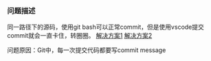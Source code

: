 ### 问题描述
同一路径下的源码，使用git bash可以正常commit，但是使用vscode提交commit就会一直卡住，转圈圈。
[解决方案1](https://blog.csdn.net/Er_Studying_Bai/article/details/128088429?spm=1001.2014.3001.5502)
[解决方案2][def]

[def]: https://www.pudn.com/news/62cd359e5f75f3409ea5e4ca.html
问题原因：Git中，每一次提交代码都要写commit message